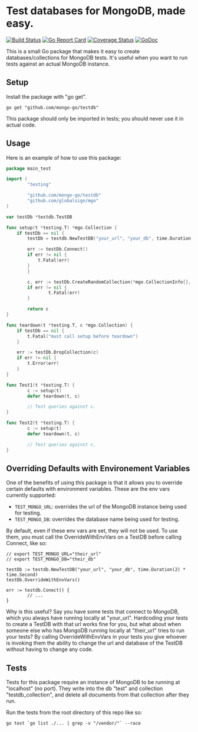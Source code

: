 # Test databases for MongoDB, made easy.

[![Build Status](https://travis-ci.org/mongo-go/testdb.svg?branch=master)](https://travis-ci.org/mongo-go/testdb)
[![Go Report Card](https://goreportcard.com/badge/github.com/mongo-go/testdb)](https://goreportcard.com/report/github.com/mongo-go/testdb)
[![Coverage Status](https://coveralls.io/repos/github/mongo-go/testdb/badge.svg?branch=master&)](https://coveralls.io/github/mongo-go/testdb?branch=master)
[![GoDoc](https://godoc.org/github.com/mongo-go/testdb?status.svg)](https://godoc.org/github.com/mongo-go/testdb)

This is a small Go package that makes it easy to create databases/collections for MongoDB tests.
It's useful when you want to run tests against an actual MongoDB instance.

## Setup
Install the package with "go get".
```
go get "github.com/mongo-go/testdb"
```

This package should only be imported in tests; you should never use it in actual code.

## Usage
Here is an example of how to use this package:
```go
package main_test

import (
        "testing"

        "github.com/mongo-go/testdb"
        "github.com/globalsign/mgo"
)

var testDb *testdb.TestDB

func setup(t *testing.T) *mgo.Collection {
	if testDb == nil {
		testDb = testdb.NewTestDB("your_url", "your_db", time.Duration(2) * time.Second)

		err := testDb.Connect()
		if err != nil {
			t.Fatal(err)
		}
        }

        c, err := testDb.CreateRandomCollection(*mgo.CollectionInfo{}, []mgo.Index{})
        if err != nil {
                t.Fatal(err)
        }

        return c
}

func teardown(t *testing.T, c *mgo.Collection) {
	if testDb == nil {
		t.Fatal("must call setup before teardown")
	}

	err := testDb.DropCollection(c)
	if err != nil {
		t.Error(err)
	}
}

func Test1(t *testing.T) {
        c := setup(t)
        defer teardown(t, c)

        // Test queries against c.
}

func Test2(t *testing.T) {
        c := setup(t)
        defer teardown(t, c)

        // Test queries against c.
}
```

## Overriding Defaults with Environement Variables
One of the benefits of using this package is that it allows you to override certain defaults with environment variables.
These are the env vars currently supported:
* `TEST_MONGO_URL`: overrides the url of the MongoDB instance being used for testing.
* `TEST_MONGO_DB`: overrides the database name being used for testing.

By default, even if these env vars are set, they will not be used. To use them, you must call the OverrideWithEnvVars on a TestDB before calling Connect, like so:
```
// export TEST_MONGO_URL="their_url"
// export TEST_MONGO_DB="their_db"

testDb := testdb.NewTestDB("your_url", "your_db", time.Duration(2) * time.Second)
testDb.OverrideWithEnvVars()

err := testdb.Conect() {
        // ...
}
```

Why is this useful? Say you have some tests that connect to MongoDB, which you always have running locally at "your_url".
Hardcoding your tests to create a TestDB with that url works fine for you, but what about when someone else who has MongoDB running locally at "their_url" tries to run your tests?
By calling OverrideWithEnvVars in your tests you give whoever is invoking them the ability to change the url and database of the TestDB without having to change any code.

## Tests
Tests for this package require an instance of MongoDB to be running at "localhost" (no port).
They write into the db "test" and collection "testdb_collection", and delete all documents from that collection after they run.

Run the tests from the root directory of this repo like so:
```
go test `go list ./... | grep -v "/vendor/"` --race
```
